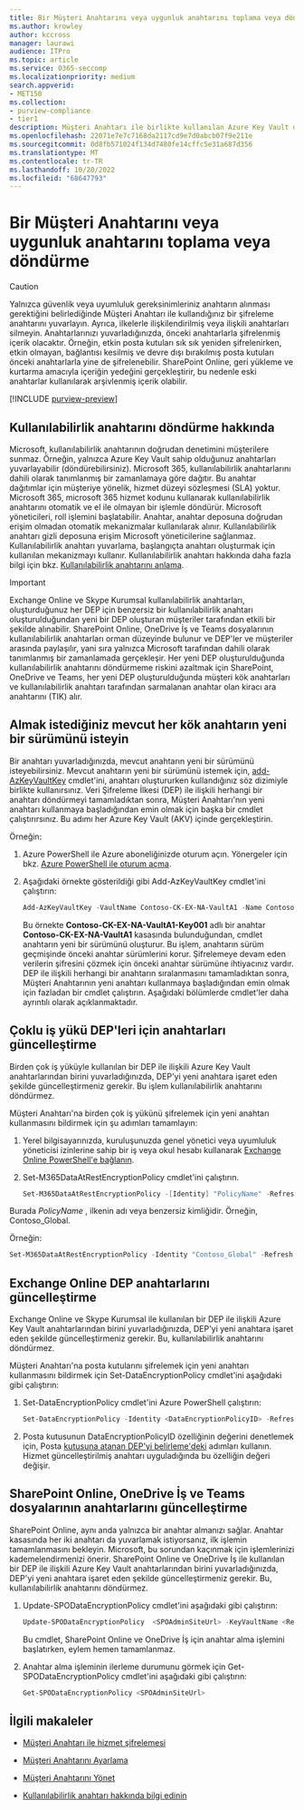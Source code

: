 ```yaml
---
title: Bir Müşteri Anahtarını veya uygunluk anahtarını toplama veya döndürme
ms.author: krowley
author: kccross
manager: laurawi
audience: ITPro
ms.topic: article
ms.service: O365-seccomp
ms.localizationpriority: medium
search.appverid:
- MET150
ms.collection:
- purview-compliance
- tier1
description: Müşteri Anahtarı ile birlikte kullanılan Azure Key Vault depolanan müşteri kök anahtarlarının nasıl alındığını öğrenin. Hizmetler Exchange Online, Skype Kurumsal, SharePoint Online, OneDrive İş ve Teams dosyalarını içerir.
ms.openlocfilehash: 22071e7e7c7168da2117cd9e7d0abcb07f9e211e
ms.sourcegitcommit: 0d8fb571024f134d7480fe14cffc5e31a687d356
ms.translationtype: MT
ms.contentlocale: tr-TR
ms.lasthandoff: 10/20/2022
ms.locfileid: "68647793"
---
```

# <a name="roll-or-rotate-a-customer-key-or-an-availability-key"></a>Bir Müşteri Anahtarını veya uygunluk anahtarını toplama veya döndürme

> [!CAUTION]
> Yalnızca güvenlik veya uyumluluk gereksinimleriniz anahtarın alınması gerektiğini belirlediğinde Müşteri Anahtarı ile kullandığınız bir şifreleme anahtarını yuvarlayın. Ayrıca, ilkelerle ilişkilendirilmiş veya ilişkili anahtarları silmeyin. Anahtarlarınızı yuvarladığınızda, önceki anahtarlarla şifrelenmiş içerik olacaktır. Örneğin, etkin posta kutuları sık sık yeniden şifrelenirken, etkin olmayan, bağlantısı kesilmiş ve devre dışı bırakılmış posta kutuları önceki anahtarlarla yine de şifrelenebilir. SharePoint Online, geri yükleme ve kurtarma amacıyla içeriğin yedeğini gerçekleştirir, bu nedenle eski anahtarlar kullanılarak arşivlenmiş içerik olabilir.

[!INCLUDE [purview-preview](../includes/purview-preview.md)]

## <a name="about-rolling-the-availability-key"></a>Kullanılabilirlik anahtarını döndürme hakkında

Microsoft, kullanılabilirlik anahtarının doğrudan denetimini müşterilere sunmaz. Örneğin, yalnızca Azure Key Vault sahip olduğunuz anahtarları yuvarlayabilir (döndürebilirsiniz). Microsoft 365, kullanılabilirlik anahtarlarını dahili olarak tanımlanmış bir zamanlamaya göre dağıtır. Bu anahtar dağıtımlar için müşteriye yönelik, hizmet düzeyi sözleşmesi (SLA) yoktur. Microsoft 365, microsoft 365 hizmet kodunu kullanarak kullanılabilirlik anahtarını otomatik ve el ile olmayan bir işlemle döndürür. Microsoft yöneticileri, roll işlemini başlatabilir. Anahtar, anahtar deposuna doğrudan erişim olmadan otomatik mekanizmalar kullanılarak alınır. Kullanılabilirlik anahtarı gizli deposuna erişim Microsoft yöneticilerine sağlanmaz. Kullanılabilirlik anahtarı yuvarlama, başlangıçta anahtarı oluşturmak için kullanılan mekanizmayı kullanır. Kullanılabilirlik anahtarı hakkında daha fazla bilgi için bkz. [Kullanılabilirlik anahtarını anlama](customer-key-availability-key-understand.md).

> [!IMPORTANT]
> Exchange Online ve Skype Kurumsal kullanılabilirlik anahtarları, oluşturduğunuz her DEP için benzersiz bir kullanılabilirlik anahtarı oluşturulduğundan yeni bir DEP oluşturan müşteriler tarafından etkili bir şekilde alınabilir. SharePoint Online, OneDrive İş ve Teams dosyalarının kullanılabilirlik anahtarları orman düzeyinde bulunur ve DEP'ler ve müşteriler arasında paylaşılır, yani sıra yalnızca Microsoft tarafından dahili olarak tanımlanmış bir zamanlamada gerçekleşir. Her yeni DEP oluşturulduğunda kullanılabilirlik anahtarını döndürmeme riskini azaltmak için SharePoint, OneDrive ve Teams, her yeni DEP oluşturulduğunda müşteri kök anahtarları ve kullanılabilirlik anahtarı tarafından sarmalanan anahtar olan kiracı ara anahtarını (TIK) alır.

## <a name="request-a-new-version-of-each-existing-root-key-you-want-to-roll"></a>Almak istediğiniz mevcut her kök anahtarın yeni bir sürümünü isteyin

Bir anahtarı yuvarladığınızda, mevcut anahtarın yeni bir sürümünü isteyebilirsiniz. Mevcut anahtarın yeni bir sürümünü istemek için, [add-AzKeyVaultKey](/powershell/module/az.keyvault/add-azkeyvaultkey) cmdlet'ini, anahtarı oluştururken kullandığınız söz dizimiyle birlikte kullanırsınız. Veri Şifreleme İlkesi (DEP) ile ilişkili herhangi bir anahtarı döndürmeyi tamamladıktan sonra, Müşteri Anahtarı'nın yeni anahtarı kullanmaya başladığından emin olmak için başka bir cmdlet çalıştırırsınız. Bu adımı her Azure Key Vault (AKV) içinde gerçekleştirin.

Örneğin:

1. Azure PowerShell ile Azure aboneliğinizde oturum açın. Yönergeler için bkz. [Azure PowerShell ile oturum açma](/powershell/azure/authenticate-azureps).

2. Aşağıdaki örnekte gösterildiği gibi Add-AzKeyVaultKey cmdlet'ini çalıştırın:

   ```powershell
   Add-AzKeyVaultKey -VaultName Contoso-CK-EX-NA-VaultA1 -Name Contoso-CK-EX-NA-VaultA1-Key001 -Destination HSM -KeyOps @('wrapKey','unwrapKey') -NotBefore (Get-Date -Date "12/27/2016 12:01 AM")
   ```

   Bu örnekte **Contoso-CK-EX-NA-VaultA1-Key001** adlı bir anahtar **Contoso-CK-EX-NA-VaultA1** kasasında bulunduğundan, cmdlet anahtarın yeni bir sürümünü oluşturur. Bu işlem, anahtarın sürüm geçmişinde önceki anahtar sürümlerini korur. Şifrelemeye devam eden verilerin şifresini çözmek için önceki anahtar sürümüne ihtiyacınız vardır. DEP ile ilişkili herhangi bir anahtarın sıralanmasını tamamladıktan sonra, Müşteri Anahtarının yeni anahtarı kullanmaya başladığından emin olmak için fazladan bir cmdlet çalıştırın. Aşağıdaki bölümlerde cmdlet'ler daha ayrıntılı olarak açıklanmaktadır.
  
## <a name="update-the-keys-for-multi-workload-deps"></a>Çoklu iş yükü DEP'leri için anahtarları güncelleştirme

Birden çok iş yüküyle kullanılan bir DEP ile ilişkili Azure Key Vault anahtarlarından birini yuvarladığınızda, DEP'yi yeni anahtara işaret eden şekilde güncelleştirmeniz gerekir. Bu işlem kullanılabilirlik anahtarını döndürmez.

Müşteri Anahtarı'na birden çok iş yükünü şifrelemek için yeni anahtarı kullanmasını bildirmek için şu adımları tamamlayın:

1. Yerel bilgisayarınızda, kuruluşunuzda genel yönetici veya uyumluluk yöneticisi izinlerine sahip bir iş veya okul hesabı kullanarak [Exchange Online PowerShell'e bağlanın](/powershell/exchange/connect-to-exchange-online-powershell).

2. Set-M365DataAtRestEncryptionPolicy cmdlet'ini çalıştırın.
  
   ```powershell
   Set-M365DataAtRestEncryptionPolicy -[Identity] "PolicyName" -Refresh
   ```

Burada *PolicyName* , ilkenin adı veya benzersiz kimliğidir. Örneğin, Contoso_Global.

Örneğin:

```powershell
Set-M365DataAtRestEncryptionPolicy -Identity "Contoso_Global" -Refresh
```

## <a name="update-the-keys-for-exchange-online-deps"></a>Exchange Online DEP anahtarlarını güncelleştirme

Exchange Online ve Skype Kurumsal ile kullanılan bir DEP ile ilişkili Azure Key Vault anahtarlarından birini yuvarladığınızda, DEP'yi yeni anahtara işaret eden şekilde güncelleştirmeniz gerekir. Bu, kullanılabilirlik anahtarını döndürmez.

Müşteri Anahtarı'na posta kutularını şifrelemek için yeni anahtarı kullanmasını bildirmek için Set-DataEncryptionPolicy cmdlet'ini aşağıdaki gibi çalıştırın:

1. Set-DataEncryptionPolicy cmdlet'ini Azure PowerShell çalıştırın:
  
   ```powershell
   Set-DataEncryptionPolicy -Identity <DataEncryptionPolicyID> -Refresh
   ```

2. Posta kutusunun DataEncryptionPolicyID özelliğinin değerini denetlemek için, Posta [kutusuna atanan DEP'yi belirleme'deki](customer-key-manage.md#determine-the-dep-assigned-to-a-mailbox) adımları kullanın. Hizmet güncelleştirilmiş anahtarı uyguladığında bu özelliğin değeri değişir.
  
## <a name="update-the-keys-for-sharepoint-online-onedrive-for-business-and-teams-files"></a>SharePoint Online, OneDrive İş ve Teams dosyalarının anahtarlarını güncelleştirme

SharePoint Online, aynı anda yalnızca bir anahtar almanızı sağlar. Anahtar kasasında her iki anahtarı da yuvarlamak istiyorsanız, ilk işlemin tamamlanmasını bekleyin. Microsoft, bu sorundan kaçınmak için işlemlerinizi kademelendirmenizi önerir. SharePoint Online ve OneDrive İş ile kullanılan bir DEP ile ilişkili Azure Key Vault anahtarlarından birini yuvarladığınızda, DEP'yi yeni anahtara işaret eden şekilde güncelleştirmeniz gerekir. Bu, kullanılabilirlik anahtarını döndürmez.

1. Update-SPODataEncryptionPolicy cmdlet'ini aşağıdaki gibi çalıştırın:
  
   ```powershell
   Update-SPODataEncryptionPolicy  <SPOAdminSiteUrl> -KeyVaultName <ReplacementKeyVaultName> -KeyName <ReplacementKeyName> -KeyVersion <ReplacementKeyVersion> -KeyType <Primary | Secondary>
   ```

   Bu cmdlet, SharePoint Online ve OneDrive İş için anahtar alma işlemini başlatırken, eylem hemen tamamlanmaz.

2. Anahtar alma işleminin ilerleme durumunu görmek için Get-SPODataEncryptionPolicy cmdlet'ini aşağıdaki gibi çalıştırın:

   ```powershell
   Get-SPODataEncryptionPolicy <SPOAdminSiteUrl>
   ```

## <a name="related-articles"></a>İlgili makaleler

- [Müşteri Anahtarı ile hizmet şifrelemesi](customer-key-overview.md)

- [Müşteri Anahtarını Ayarlama](customer-key-set-up.md)

- [Müşteri Anahtarını Yönet](customer-key-manage.md)

- [Kullanılabilirlik anahtarı hakkında bilgi edinin](customer-key-availability-key-understand.md)
